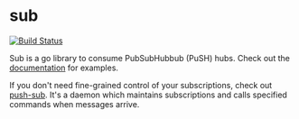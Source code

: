 sub
===

[![Build Status][build-status-image]][build-status]

Sub is a go library to consume PubSubHubbub (PuSH) hubs. Check out the
[documentation] for examples.

If you don't need fine-grained control of your subscriptions, check out
[push-sub]. It's a daemon which maintains subscriptions and calls specified
commands when messages arrive.

[documentation]: https://godoc.org/github.com/0xcaff/sub
[push-sub]: https://github.com/0xcaff/sub/tree/master/push-sub
[build-status]: https://travis-ci.org/0xcaff/sub
[build-status-image]: https://travis-ci.org/0xcaff/sub.svg?branch=master
